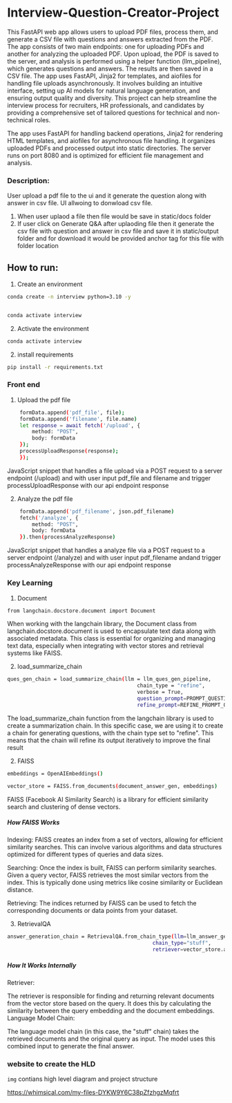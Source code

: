 # Interview-Question-Creator-Project

This FastAPI web app allows users to upload PDF files, process them, and generate a CSV file with questions and answers extracted from the PDF. The app consists of two main endpoints: one for uploading PDFs and another for analyzing the uploaded PDF. Upon upload, the PDF is saved to the server, and analysis is performed using a helper function (llm_pipeline), which generates questions and answers. The results are then saved in a CSV file. The app uses FastAPI, Jinja2 for templates, and aiofiles for handling file uploads asynchronously. It involves building an intuitive interface, setting up AI models for natural language generation, and ensuring output quality and diversity. This project can help streamline the interview process for recruiters, HR professionals, and candidates by providing a comprehensive set of tailored questions for technical and non-technical roles.

The app uses FastAPI for handling backend operations, Jinja2 for rendering HTML templates, and aiofiles for asynchronous file handling. It organizes uploaded PDFs and processed output into static directories. The server runs on port 8080 and is optimized for efficient file management and analysis.

### Description:

User upload a pdf file to the ui and it generate the question along with answer in csv file. UI allwoing to donwload csv file.

1. When user uplaod a file then file would be save in static/docs folder
2. If user click on Generate Q&A after uplaoding file then it generate the csv file with question and answer in csv file and save it in static/output folder and for download it would be provided anchor tag for this file with folder location


## How to run:

1. Create an environment

```bash
conda create -n interview python=3.10 -y


conda activate interview

```

2. Activate the environment

```bash
conda activate interview
```


2. install requirements

```bash
pip install -r requirements.txt
```

### Front end
1. Upload the pdf file

```bash
    formData.append('pdf_file', file);
    formData.append('filename', file.name)
    let response = await fetch('/upload', {
        method: "POST",
        body: formData                
    });                
    processUploadResponse(response);  
    });
```
JavaScript snippet that handles a file upload via a POST request to a server endpoint (/upload) and with user input pdf_file and filename and trigger processUploadResponse with our api endpoint response

2. Analyze the pdf file

```bash
    formData.append('pdf_filename', json.pdf_filename)
    fetch('/analyze', {
        method: "POST",
        body: formData                
    }).then(processAnalyzeResponse)
```
JavaScript snippet that handles a analyze file via a POST request to a server endpoint (/analyze) and with user input pdf_filename andand trigger processAnalyzeResponse with our api endpoint response


### Key Learning

1. Document 
```bash
from langchain.docstore.document import Document
```
When working with the langchain library, the Document class from langchain.docstore.document is used to encapsulate text data along with associated metadata. This class is essential for organizing and managing text data, especially when integrating with vector stores and retrieval systems like FAISS.

2. load_summarize_chain
```bash
ques_gen_chain = load_summarize_chain(llm = llm_ques_gen_pipeline, 
                                          chain_type = "refine", 
                                          verbose = True, 
                                          question_prompt=PROMPT_QUESTION, 
                                          refine_prompt=REFINE_PROMPT_QUESTION)
```
The load_summarize_chain function from the langchain library is used to create a summarization chain. In this specific case, we are using it to create a chain for generating questions, with the chain type set to "refine". This means that the chain will refine its output iteratively to improve the final result

2. FAISS
```bash
embeddings = OpenAIEmbeddings()

vector_store = FAISS.from_documents(document_answer_gen, embeddings)
```
FAISS (Facebook AI Similarity Search) is a library for efficient similarity search and clustering of dense vectors.

##### How FAISS Works

Indexing: FAISS creates an index from a set of vectors, allowing for efficient similarity searches. This can involve various algorithms and data structures optimized for different types of queries and data sizes.

Searching: Once the index is built, FAISS can perform similarity searches. Given a query vector, FAISS retrieves the most similar vectors from the index. This is typically done using metrics like cosine similarity or Euclidean distance.

Retrieving: The indices returned by FAISS can be used to fetch the corresponding documents or data points from your dataset.


3. RetrievalQA

```bash
answer_generation_chain = RetrievalQA.from_chain_type(llm=llm_answer_gen, 
                                               chain_type="stuff", 
                                               retriever=vector_store.as_retriever())
```
##### How It Works Internally
Retriever:

The retriever is responsible for finding and returning relevant documents from the vector store based on the query.
It does this by calculating the similarity between the query embedding and the document embeddings.
Language Model Chain:

The language model chain (in this case, the "stuff" chain) takes the retrieved documents and the original query as input.
The model uses this combined input to generate the final answer.



### website to create the HLD

```img``` contians high level diagram and project structure

https://whimsical.com/my-files-DYKW9Y6C38pZfzhgzMqfrt
